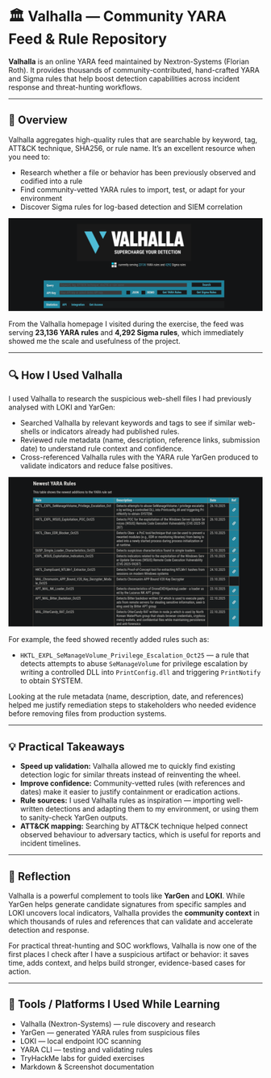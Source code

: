 # 🏛️ Valhalla — Community YARA Feed & Rule Repository

**Valhalla** is an online YARA feed maintained by Nextron-Systems (Florian Roth). It provides thousands of community-contributed, hand-crafted YARA and Sigma rules that help boost detection capabilities across incident response and threat-hunting workflows.

---

## 🧠 Overview

Valhalla aggregates high-quality rules that are searchable by keyword, tag, ATT&CK technique, SHA256, or rule name. It’s an excellent resource when you need to:

- Research whether a file or behavior has been previously observed and codified into a rule  
- Find community-vetted YARA rules to import, test, or adapt for your environment  
- Discover Sigma rules for log-based detection and SIEM correlation

![Valhalla Home — Rule & Sigma Counts](screenshots/Vahalla1.png)

From the Valhalla homepage I visited during the exercise, the feed was serving **23,136 YARA rules** and **4,292 Sigma rules**, which immediately showed me the scale and usefulness of the project.

---

## 🔍 How I Used Valhalla

I used Valhalla to research the suspicious web-shell files I had previously analysed with LOKI and YarGen:

- Searched Valhalla by relevant keywords and tags to see if similar web-shells or indicators already had published rules.  
- Reviewed rule metadata (name, description, reference links, submission date) to understand rule context and confidence.  
- Cross-referenced Valhalla rules with the YARA rule YarGen produced to validate indicators and reduce false positives.

![Valhalla — Example New Rules List](screenshots/Vahalla2.png)

For example, the feed showed recently added rules such as:
- `HKTL_EXPL_SeManageVolume_Privilege_Escalation_Oct25` — a rule that detects attempts to abuse `SeManageVolume` for privilege escalation by writing a controlled DLL into `PrintConfig.dll` and triggering `PrintNotify` to obtain SYSTEM.

Looking at the rule metadata (name, description, date, and references) helped me justify remediation steps to stakeholders who needed evidence before removing files from production systems.

---

## 💡 Practical Takeaways

- **Speed up validation:** Valhalla allowed me to quickly find existing detection logic for similar threats instead of reinventing the wheel.  
- **Improve confidence:** Community-vetted rules (with references and dates) make it easier to justify containment or eradication actions.  
- **Rule sources:** I used Valhalla rules as inspiration — importing well-written detections and adapting them to my environment, or using them to sanity-check YarGen outputs.  
- **ATT&CK mapping:** Searching by ATT&CK technique helped connect observed behaviour to adversary tactics, which is useful for reports and incident timelines.

---

## 🧠 Reflection

Valhalla is a powerful complement to tools like **YarGen** and **LOKI**. While YarGen helps generate candidate signatures from specific samples and LOKI uncovers local indicators, Valhalla provides the **community context** in which thousands of rules and references that can validate and accelerate detection and response.

For practical threat-hunting and SOC workflows, Valhalla is now one of the first places I check after I have a suspicious artifact or behavior: it saves time, adds context, and helps build stronger, evidence-based cases for action.

---

## 🧰 Tools / Platforms I Used While Learning

- Valhalla (Nextron-Systems) — rule discovery and research  
- YarGen — generated YARA rules from suspicious files  
- LOKI — local endpoint IOC scanning  
- YARA CLI — testing and validating rules  
- TryHackMe labs for guided exercises  
- Markdown & Screenshot documentation
